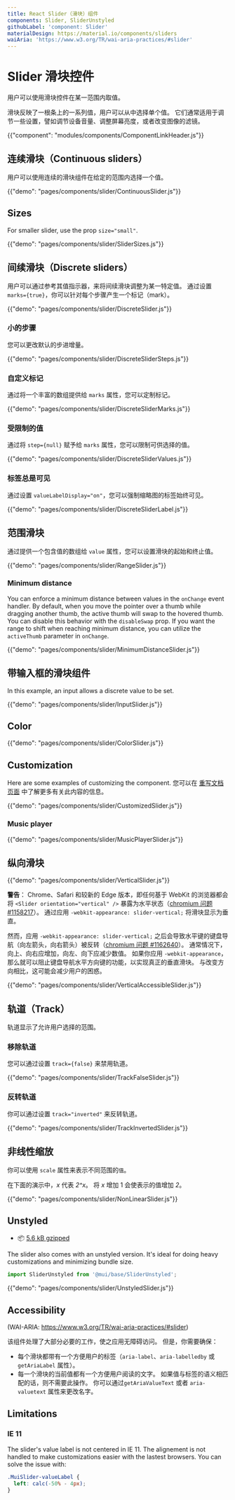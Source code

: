 ```yaml
---
title: React Slider（滑块）组件
components: Slider, SliderUnstyled
githubLabel: 'component: Slider'
materialDesign: https://material.io/components/sliders
waiAria: 'https://www.w3.org/TR/wai-aria-practices/#slider'
---
```


# Slider 滑块控件

<p class="description">用户可以使用滑块控件在某一范围内取值。</p>

滑块反映了一根条上的一系列值，用户可以从中选择单个值。 它们通常适用于调节一些设置，譬如调节设备音量、调整屏幕亮度，或者改变图像的滤镜。

{{"component": "modules/components/ComponentLinkHeader.js"}}

## 连续滑块（Continuous sliders）

用户可以使用连续的滑块组件在给定的范围内选择一个值。

{{"demo": "pages/components/slider/ContinuousSlider.js"}}

## Sizes

For smaller slider, use the prop `size="small"`.

{{"demo": "pages/components/slider/SliderSizes.js"}}

## 间续滑块（Discrete sliders）

用户可以通过参考其值指示器，来将间续滑块调整为某一特定值。 通过设置 `marks={true}`，你可以针对每个步骤产生一个标记（mark）。

{{"demo": "pages/components/slider/DiscreteSlider.js"}}

### 小的步骤

您可以更改默认的步进增量。

{{"demo": "pages/components/slider/DiscreteSliderSteps.js"}}

### 自定义标记

通过将一个丰富的数组提供给 `marks` 属性，您可以定制标记。

{{"demo": "pages/components/slider/DiscreteSliderMarks.js"}}

### 受限制的值

通过将 `step={null}` 赋予给 `marks` 属性，您可以限制可供选择的值。

{{"demo": "pages/components/slider/DiscreteSliderValues.js"}}

### 标签总是可见

通过设置 `valueLabelDisplay="on"`，您可以强制缩略图的标签始终可见。

{{"demo": "pages/components/slider/DiscreteSliderLabel.js"}}

## 范围滑块

通过提供一个包含值的数组给 `value` 属性，您可以设置滑块的起始和终止值。

{{"demo": "pages/components/slider/RangeSlider.js"}}

### Minimum distance

You can enforce a minimum distance between values in the `onChange` event handler. By default, when you move the pointer over a thumb while dragging another thumb, the active thumb will swap to the hovered thumb. You can disable this behavior with the `disableSwap` prop. If you want the range to shift when reaching minimum distance, you can utilize the `activeThumb` parameter in `onChange`.

{{"demo": "pages/components/slider/MinimumDistanceSlider.js"}}

## 带输入框的滑块组件

In this example, an input allows a discrete value to be set.

{{"demo": "pages/components/slider/InputSlider.js"}}

## Color

{{"demo": "pages/components/slider/ColorSlider.js"}}

## Customization

Here are some examples of customizing the component. 您可以在 [重写文档页面](/customization/how-to-customize/) 中了解更多有关此内容的信息。

{{"demo": "pages/components/slider/CustomizedSlider.js"}}

### Music player

{{"demo": "pages/components/slider/MusicPlayerSlider.js"}}

## 纵向滑块

{{"demo": "pages/components/slider/VerticalSlider.js"}}

**警告**： Chrome、Safari 和较新的 Edge 版本，即任何基于 WebKit 的浏览器都会将 `<Slider orientation="vertical" />` 暴露为水平状态（[chromium 问题 #1158217](https://bugs.chromium.org/p/chromium/issues/detail?id=1158217)）。 通过应用 `-webkit-appearance: slider-vertical;` 将滑块显示为垂直。

然而，应用  `-webkit-appearance: slider-vertical;` 之后会导致水平键的键盘导航（<kbd class="key">向左箭头</kbd>，<kbd class="key">向右箭头</kbd>）被反转（[chromium 问题 #1162640](https://bugs.chromium.org/p/chromium/issues/detail?id=1162640)）。 通常情况下，向上、向右应增加，向左、向下应减少数值。 如果你应用 `-webkit-appearance`，那么就可以阻止键盘导航水平方向键的功能，以实现真正的垂直滑块。 与改变方向相比，这可能会减少用户的困惑。

{{"demo": "pages/components/slider/VerticalAccessibleSlider.js"}}

## 轨道（Track）

轨道显示了允许用户选择的范围。

### 移除轨道

您可以通过设置 `track={false}` 来禁用轨道。

{{"demo": "pages/components/slider/TrackFalseSlider.js"}}

### 反转轨道

你可以通过设置 `track="inverted"` 来反转轨道。

{{"demo": "pages/components/slider/TrackInvertedSlider.js"}}

## 非线性缩放

你可以使用 `scale` 属性来表示不同范围的`值`。

在下面的演示中，_x_ 代表 _2^x_。 将 _x_ 增加 1 会使表示的值增加 _2_。

{{"demo": "pages/components/slider/NonLinearSlider.js"}}

## Unstyled

<!-- #default-branch-switch -->

- 📦 [5.6 kB gzipped](https://bundlephobia.com/package/@mui/base@latest)

The slider also comes with an unstyled version. It's ideal for doing heavy customizations and minimizing bundle size.

```js
import SliderUnstyled from '@mui/base/SliderUnstyled';
```

{{"demo": "pages/components/slider/UnstyledSlider.js"}}

## Accessibility

(WAI-ARIA: https://www.w3.org/TR/wai-aria-practices/#slider)

该组件处理了大部分必要的工作，使之应用无障碍访问。 但是，你需要确保：

- 每个滑块都带有一个方便用户的标签（`aria-label`、`aria-labelledby` 或 `getAriaLabel` 属性）。
- 每一个滑块的当前值都有一个方便用户阅读的文字。 如果值与标签的语义相匹配的话，则不需要此操作。 你可以通过`getAriaValueText` 或者 `aria-valuetext` 属性来更改名字。

## Limitations

### IE 11

The slider's value label is not centered in IE 11. The alignement is not handled to make customizations easier with the lastest browsers. You can solve the issue with:

```css
.MuiSlider-valueLabel {
  left: calc(-50% - 4px);
}
```
